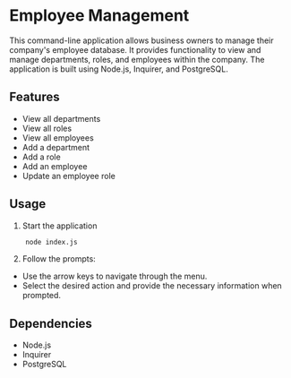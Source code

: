 # Employee Management

This command-line application allows business owners to manage their company's employee database. It provides functionality to view and manage departments, roles, and employees within the company. The application is built using Node.js, Inquirer, and PostgreSQL.

## Features
* View all departments
* View all roles
* View all employees
* Add a department
* Add a role
* Add an employee
* Update an employee role

## Usage
1. Start the application
```bash
    node index.js
```
2. Follow the prompts:
* Use the arrow keys to navigate through the menu.
* Select the desired action and provide the necessary information when prompted.

## Dependencies
* Node.js
* Inquirer
* PostgreSQL
